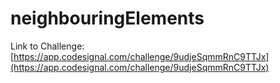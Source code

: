 # neighbouringElements

Link to Challenge: [https://app.codesignal.com/challenge/9udjeSqmmRnC9TTJx](https://app.codesignal.com/challenge/9udjeSqmmRnC9TTJx)